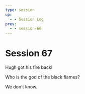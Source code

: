 ```yaml
---
type: session
up:
  - - Session Log
prev:
  - - session-66
---
```


# Session 67

Hugh got his fire back!

Who is the god of the black flames?

We don't know.

